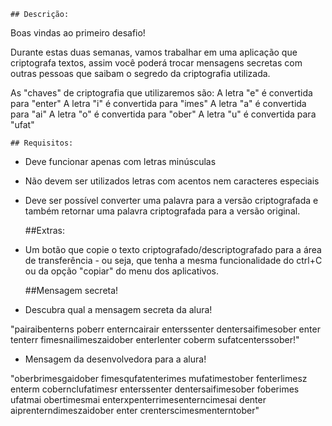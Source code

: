     ## Descrição:
Boas vindas ao primeiro desafio!

Durante estas duas semanas, vamos trabalhar em uma aplicação que criptografa textos, assim você poderá trocar mensagens secretas com outras pessoas que saibam o segredo da criptografia utilizada.

As "chaves" de criptografia que utilizaremos são:
A letra "e" é convertida para "enter"
A letra "i" é convertida para "imes"
A letra "a" é convertida para "ai"
A letra "o" é convertida para "ober"
A letra "u" é convertida para "ufat"

    ## Requisitos:
- Deve funcionar apenas com letras minúsculas
- Não devem ser utilizados letras com acentos nem caracteres especiais
- Deve ser possível converter uma palavra para a versão criptografada e também retornar uma palavra criptografada para a versão original.

    ##Extras:
    
- Um botão que copie o texto criptografado/descriptografado para a área de transferência - ou seja, que tenha a mesma funcionalidade do ctrl+C ou da opção "copiar" do menu dos aplicativos.

    ##Mensagem secreta!

- Descubra qual a mensagem secreta da alura!
    
"pairaibenterns poberr enterncairair enterssenter dentersaifimesober enter tenterr fimesnailimeszaidober enterlenter coberm sufatcenterssober!"

- Mensagem da desenvolvedora para a alura!
 
"oberbrimesgaidober fimesqufatenterimes mufatimestober fenterlimesz enterm cobernclufatimesr enterssenter dentersaifimesober foberimes ufatmai obertimesmai enterxpenterrimesenterncimesai denter aiprenterndimeszaidober enter crenterscimesmenterntober"